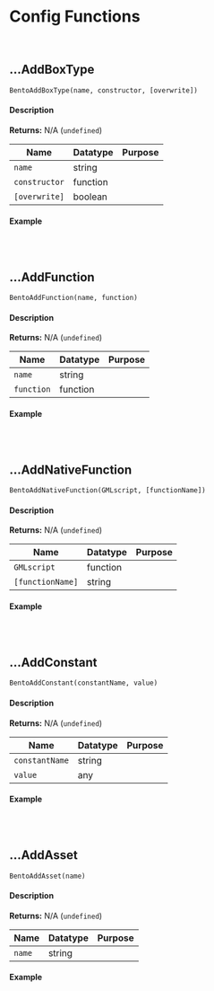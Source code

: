 # Config Functions

&nbsp;

## …AddBoxType

`BentoAddBoxType(name, constructor, [overwrite])`

<!-- tabs:start -->

#### **Description**

**Returns:** N/A (`undefined`)

|Name         |Datatype|Purpose                                                     |
|-------------|--------|------------------------------------------------------------|
|`name`       |string  |                                                            |
|`constructor`|function|                                                            |
|`[overwrite]`|boolean |                                                            |

#### **Example**

```gml

```

<!-- tabs:end -->

&nbsp;

## …AddFunction

`BentoAddFunction(name, function)`

<!-- tabs:start -->

#### **Description**

**Returns:** N/A (`undefined`)

|Name      |Datatype|Purpose                                                     |
|----------|--------|------------------------------------------------------------|
|`name`    |string  |                                                            |
|`function`|function|                                                            |

#### **Example**

```gml

```

<!-- tabs:end -->

&nbsp;

## …AddNativeFunction

`BentoAddNativeFunction(GMLscript, [functionName])`

<!-- tabs:start -->

#### **Description**

**Returns:** N/A (`undefined`)

|Name            |Datatype|Purpose                                                     |
|----------------|--------|------------------------------------------------------------|
|`GMLscript`     |function|                                                            |
|`[functionName]`|string  |                                                            |

#### **Example**

```gml

```

<!-- tabs:end -->

&nbsp;

## …AddConstant

`BentoAddConstant(constantName, value)`

<!-- tabs:start -->

#### **Description**

**Returns:** N/A (`undefined`)

|Name          |Datatype|Purpose                                                     |
|--------------|--------|------------------------------------------------------------|
|`constantName`|string  |                                                            |
|`value`       |any     |                                                            |

#### **Example**

```gml

```

<!-- tabs:end -->

&nbsp;

## …AddAsset

`BentoAddAsset(name)`

<!-- tabs:start -->

#### **Description**

**Returns:** N/A (`undefined`)

|Name  |Datatype|Purpose                                                     |
|------|--------|------------------------------------------------------------|
|`name`|string  |                                                            |

#### **Example**

```gml

```

<!-- tabs:end -->